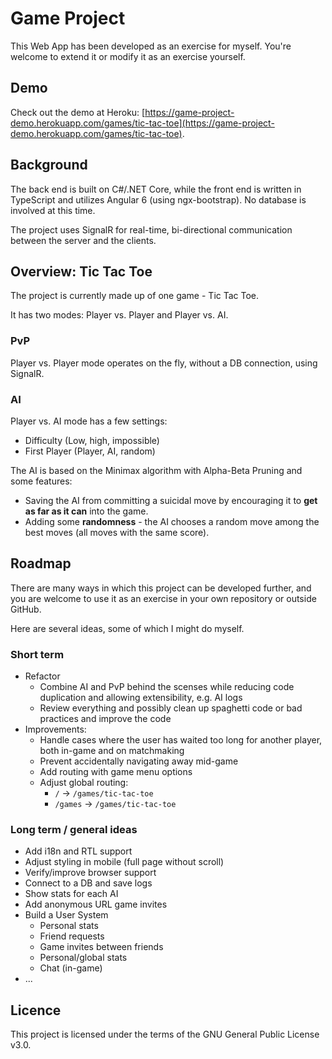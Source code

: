 # Game Project

This Web App has been developed as an exercise for myself. You're welcome to extend it or modify it as an exercise yourself.

## Demo

Check out the demo at Heroku: [https://game-project-demo.herokuapp.com/games/tic-tac-toe](https://game-project-demo.herokuapp.com/games/tic-tac-toe).

## Background

The back end is built on C#/.NET Core, while the front end is written in TypeScript and utilizes Angular 6 (using ngx-bootstrap). No database is involved at this time.

The project uses SignalR for real-time, bi-directional communication between the server and the clients.

## Overview: Tic Tac Toe

The project is currently made up of one game - Tic Tac Toe.

It has two modes: Player vs. Player and Player vs. AI.

### PvP

Player vs. Player mode operates on the fly, without a DB connection, using SignalR.

### AI

Player vs. AI mode has a few settings:

- Difficulty (Low, high, impossible)
- First Player (Player, AI, random)

The AI is based on the Minimax algorithm with Alpha-Beta Pruning and some features:

- Saving the AI from committing a suicidal move by encouraging it to **get as far as it can** into the game.
- Adding some **randomness** - the AI chooses a random move among the best moves (all moves with the same score).

## Roadmap

There are many ways in which this project can be developed further, and you are welcome to use it as an exercise in your own repository or outside GitHub.

Here are several ideas, some of which I might do myself.

### Short term

- Refactor
  - Combine AI and PvP behind the scenses while reducing code duplication and allowing extensibility, e.g. AI logs
  - Review everything and possibly clean up spaghetti code or bad practices and improve the code
 - Improvements:
   - Handle cases where the user has waited too long for another player, both in-game and on matchmaking
   - Prevent accidentally navigating away mid-game
   - Add routing with game menu options
   - Adjust global routing:
	   - `/` -> `/games/tic-tac-toe`
	   - `/games` -> `/games/tic-tac-toe`
 
### Long term / general ideas

- Add i18n and RTL support
- Adjust styling in mobile (full page without scroll)
- Verify/improve browser support
- Connect to a DB and save logs
- Show stats for each AI
- Add anonymous URL game invites
- Build a User System
	- Personal stats
	- Friend requests
	- Game invites between friends
	- Personal/global stats
	- Chat (in-game)
- ...

## Licence

This project is licensed under the terms of the GNU General Public License v3.0.
